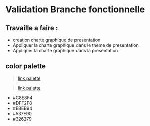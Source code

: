 # Validation Branche fonctionnelle

## Travaille a faire :

- creation charte graphique de presentation
- Appliquer la charte graphique dans le theme de presentation
- Appliquer la charte graphique dans la presentation

## color palette

> [link palette](https://docs.google.com/presentation/d/1AcpOO3oRO92nFuhlUgwleGB6ZnNo_37ZgCmzwH2WxuQ/edit?usp=sharing)

> [link palette](https://docs.google.com/presentation/d/1AcpOO3oRO92nFuhlUgwleGB6ZnNo_37ZgCmzwH2WxuQ/edit?usp=sharing)

- #C8E8F4
- #DFF2F8
- #EBEB94
- #537E90
- #326279

